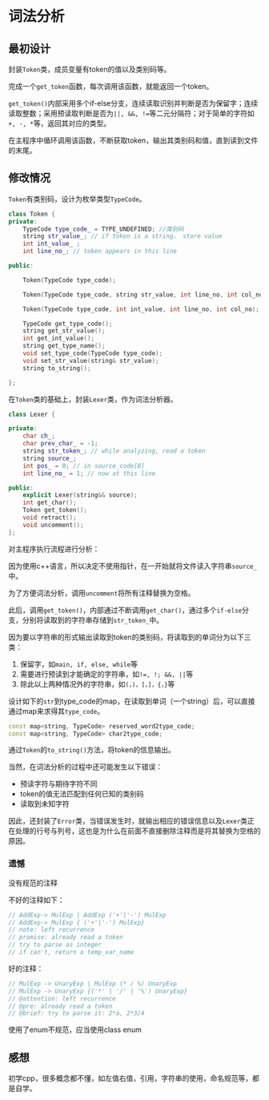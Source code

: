 # 词法分析

## 最初设计

封装`Token`类，成员变量有token的值以及类别码等。

完成一个`get_token`函数，每次调用该函数，就能返回一个token。

`get_token()`内部采用多个if-else分支，连续读取识别并判断是否为保留字；连续读取整数；采用预读取判断是否为`||, &&, !=`等二元分隔符；对于简单的字符如`+, -, *`等，返回其对应的类型。

在主程序中循环调用该函数，不断获取token，输出其类别码和值，直到读到文件的末尾。

## 修改情况

`Token`有类别码，设计为枚举类型`TypeCode`。

```cpp
class Token {
private:
    TypeCode type_code_ = TYPE_UNDEFINED; //类别码
    string str_value_; // if token is a string， store value
    int int_value_ ;
    int line_no_; // token appears in this line

public:

    Token(TypeCode type_code);

    Token(TypeCode type_code, string str_value, int line_no, int col_no);

    Token(TypeCode type_code, int int_value, int line_no, int col_no);

    TypeCode get_type_code();
    string get_str_value();
    int get_int_value();
    string get_type_name();
    void set_type_code(TypeCode type_code);
    void set_str_value(string& str_value);
    string to_string();

};
```

在`Token`类的基础上，封装`Lexer`类，作为词法分析器。

```cpp
class Lexer {

private:
    char ch_;
    char prev_char_ = -1;
    string str_token_; // while analyzing, read a token
    string source_;
    int pos_ = 0; // in source_code[0]
    int line_no_ = 1; // now at this line

public:
    explicit Lexer(string&& source);
    int get_char();
    Token get_token();
    void retract();
    void uncomment();
};
```

对主程序执行流程进行分析：

因为使用c++语言，所以决定不使用指针，在一开始就将文件读入字符串`source_`中。

为了方便词法分析，调用`uncomment`将所有注释替换为空格。

此后，调用`get_token()`，内部通过不断调用`get_char()`，通过多个`if-else`分支，分别将读取到的字符串存储到`str_token_`中。

因为要以字符串的形式输出读取到token的类别码，将读取到的单词分为以下三类：

1. 保留字，如`main, if, else, while`等
2. 需要进行预读到才能确定的字符串，如`!=, !; &&, ||`等
3. 除此以上两种情况外的字符串，如`(，)，[，]，{，}`等

设计如下的`str`到type_code的map，在读取到单词（一个string）后，可以直接通过map来求得其`type_code`。

```cpp
const map<string, TypeCode> reserved_word2type_code;
const map<string, TypeCode> char2type_code;
```

通过`Token`的`to_string()`方法，将token的信息输出。

当然，在词法分析的过程中还可能发生以下错误：

+ 预读字符与期待字符不同
+ token的值无法匹配到任何已知的类别码
+ 读取到未知字符

因此，还封装了`Error`类，当错误发生时，就输出相应的错误信息以及`Lexer`类正在处理的行号与列号，这也是为什么在前面不直接删除注释而是将其替换为空格的原因。

### 遗憾

没有规范的注释

不好的注释如下：

```cpp
// AddExp-> MulExp | AddExp ('+'|'-') MulExp
// AddExp-> MulExp { ('+'|'-') MulExp}
// note: left recurrence
// promise: already read a token
// try to parse as integer
// if can't, return a temp_var_name
```

好的注释：

```cpp
// MulExp -> UnaryExp | MulExp (* / %) UnaryExp
// MulExp -> UnaryExp {('*' | '/' | '%') UnaryExp}
// @attention: left recurrence
// @pre: already read a token
// @brief: try to parse it: 2*a, 2*3/4
```

使用了enum不规范，应当使用class enum

## 感想

初学cpp，很多概念都不懂，如左值右值，引用，字符串的使用，命名规范等，都是自学。

